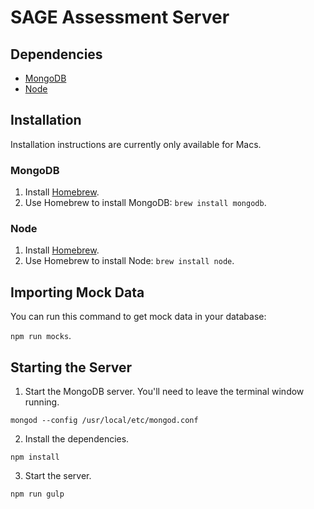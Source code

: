 # SAGE Assessment Server

## Dependencies
- [MongoDB](#mongodb)
- [Node](#node)

## Installation
Installation instructions are currently only available for Macs.

### MongoDB
1. Install [Homebrew](http://brew.sh/).
2. Use Homebrew to install MongoDB: `brew install mongodb`.

### Node
1. Install [Homebrew](http://brew.sh/).
2. Use Homebrew to install Node: `brew install node`.

## Importing Mock Data
You can run this command to get mock data in your database:

`npm run mocks`.

## Starting the Server
1. Start the MongoDB server. You'll need to leave the terminal window running.

  `mongod --config /usr/local/etc/mongod.conf`
  
2. Install the dependencies.

  `npm install`

3. Start the server.

  `npm run gulp`
  

